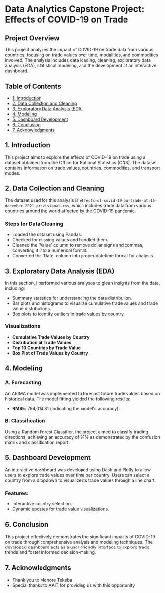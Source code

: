 # Data Analytics Capstone Project: Effects of COVID-19 on Trade

## Project Overview

This project analyzes the impact of COVID-19 on trade data from various countries, focusing on trade values over time, modalities, and commodities involved. The analysis includes data loading, cleaning, exploratory data analysis (EDA), statistical modeling, and the development of an interactive dashboard.

## Table of Contents

- [1. Introduction](#1-introduction)
- [2. Data Collection and Cleaning](#2-data-collection-and-cleaning)
- [3. Exploratory Data Analysis (EDA)](#3-exploratory-data-analysis-eda)
- [4. Modeling](#4-modeling)
- [5. Dashboard Development](#5-dashboard-development)
- [6. Conclusion](#6-conclusion)
- [7. Acknowledgments](#7-acknowledgments)

## 1. Introduction

This project aims to explore the effects of COVID-19 on trade using a dataset obtained from the Office for National Statistics (ONS). The dataset contains information on trade values, countries, commodities, and transport modes.
## 2. Data Collection and Cleaning

The dataset used for this analysis is `effects-of-covid-19-on-trade-at-15-december-2021-provisional.csv`, which includes trade data from various countries around the world affected by the COVID-19 pandemic.

### Steps for Data Cleaning
- Loaded the dataset using Pandas.
- Checked for missing values and handled them.
- Cleaned the 'Value' column to remove dollar signs and commas, converting it into a numerical format.
- Converted the 'Date' column into proper datetime format for analysis.

## 3. Exploratory Data Analysis (EDA)

In this section, i performed various analyses to glean insights from the data, including:
- Summary statistics for understanding the data distribution.
- Bar plots and histograms to visualize cumulative trade values and trade value distributions.
- Box plots to identify outliers in trade values by country.

### Visualizations
- **Cumulative Trade Values by Country**
- **Distribution of Trade Values**
- **Top 10 Countries by Trade Value**
- **Box Plot of Trade Values by Country**

## 4. Modeling

### A. Forecasting

An ARIMA model was implemented to forecast future trade values based on historical data. The model fitting yielded the following results:

- **RMSE**: 794,014.31 (indicating the model's accuracy).

### B. Classification

Using a Random Forest Classifier, the project aimed to classify trading directions, achieving an accuracy of 91% as demonstrated by the confusion matrix and classification report.

## 5. Dashboard Development

An interactive dashboard was developed using Dash and Plotly to allow users to explore trade values over time per country. Users can select a country from a dropdown to visualize its trade values through a line chart.

### Features:
- Interactive country selection.
- Dynamic updates for trade value visualizations.

## 6. Conclusion

This project effectively demonstrates the significant impacts of COVID-19 on trade through comprehensive analysis and modeling techniques. The developed dashboard acts as a user-friendly interface to explore trade trends and foster informed decision-making.

## 7. Acknowledgments

- Thank you to Menore Tekeba 
- Special thanks to AAiT for providing us with this opportunity 
